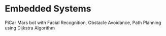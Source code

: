 # Embedded Systems
 PiCar Mars bot with Facial Recognition, Obstacle Avoidance, Path Planning using Dijkstra Algorithm
